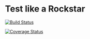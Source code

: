 # Test like a Rockstar

[![Build Status](https://travis-ci.org/abcoathup/rockstar.svg?branch=master)](https://travis-ci.org/abcoathup/rockstar)

[![Coverage Status](https://coveralls.io/repos/github/abcoathup/rockstar/badge.svg?branch=master)](https://coveralls.io/github/abcoathup/rockstar?branch=master)